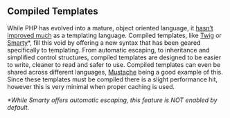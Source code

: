 ## Compiled Templates

While PHP has evolved into a mature, object oriented language, it [hasn’t improved much](http://fabien.potencier.org/article/34/templating-engines-in-php) as a templating language. Compiled templates, like [Twig](http://twig.sensiolabs.org/) or [Smarty](http://www.smarty.net/)\*, fill this void by offering a new syntax that has been geared specifically to templating. From automatic escaping, to inheritance and simplified control structures, compiled templates are designed to be easier to write, cleaner to read and safer to use. Compiled templates can even be shared across different languages, [Mustache](http://mustache.github.io/) being a good example of this. Since these templates must be compiled there is a slight performance hit, however this is very minimal when proper caching is used.

_\*While Smarty offers automatic escaping, this feature is NOT enabled by default._

